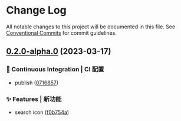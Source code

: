 # Change Log

All notable changes to this project will be documented in this file.
See [Conventional Commits](https://conventionalcommits.org) for commit guidelines.

## [0.2.0-alpha.0](https://github.com/samurais-app/diablo/compare/v0.0.0...v0.2.0-alpha.0) (2023-03-17)


### 👷 Continuous Integration | CI 配置

* publish ([0716857](https://github.com/samurais-app/diablo/commit/071685719fdb471556d477a647da23ddcd9940a4))


### ✨ Features | 新功能

* search icon ([f0b754a](https://github.com/samurais-app/diablo/commit/f0b754a616208d58bfa021d06db0256f2b222a13))
